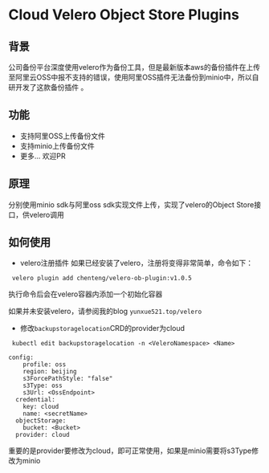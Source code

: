 # Cloud Velero Object Store Plugins

## 背景
公司备份平台深度使用velero作为备份工具，但是最新版本aws的备份插件在上传至阿里云OSS中报不支持的错误，使用阿里OSS插件无法备份到minio中，所以自研开发了这款备份插件
。

## 功能
- 支持阿里OSS上传备份文件
- 支持minio上传备份文件
- 更多... 欢迎PR

## 原理
分别使用minio sdk与阿里oss sdk实现文件上传，实现了velero的Object Store接口，供velero调用


## 如何使用
- velero注册插件
如果已经安装了velero，注册将变得非常简单，命令如下：
```shell
 velero plugin add chenteng/velero-ob-plugin:v1.0.5
```
执行命令后会在velero容器内添加一个初始化容器

如果并未安装velero，请参阅我的blog ```yunxue521.top/velero```


- 修改```backupstoragelocation```CRD的provider为cloud

```shell
 kubectl edit backupstoragelocation -n <VeleroNamespace> <Name>

config:
    profile: oss
    region: beijing
    s3ForcePathStyle: "false"
    s3Type: oss
    s3Url: <OssEndpoint>
  credential:
    key: cloud
    name: <secretName>
  objectStorage:
    bucket: <Bucket>
  provider: cloud
```
重要的是provider要修改为cloud，即可正常使用，如果是minio需要将s3Type修改为minio
